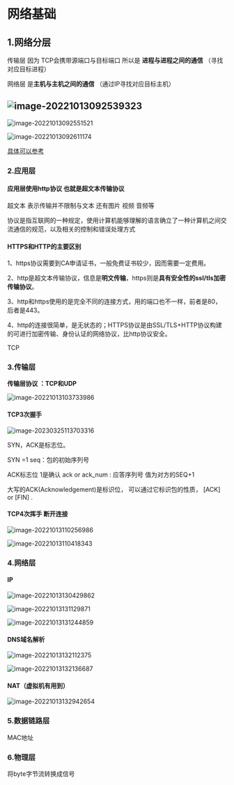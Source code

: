 # 网络基础

## 1.网络分层

传输层 因为 TCP会携带源端口与目标端口 所以是 **进程与进程之间的通信** （寻找对应目标进程）

网络层 是**主机与主机之间的通信** （通过IP寻找对应目标主机）

## ![image-20221013092539323](网络.assets/image-20221013092539323.png)

![image-20221013092551521](网络.assets/image-20221013092551521.png)

![image-20221013092611174](网络.assets/image-20221013092611174.png)

[具体可以参考](https://blog.csdn.net/weixin_46591962/article/details/109636249)

### 2.应用层

#### **应用层使用http协议 也就是超文本传输协议**

超文本 表示传输并不限制与文本 还有图片 视频 音频等

协议是指互联网的一种规定，使用计算机能够理解的语言确立了一种计算机之间交流通信的规范，以及相关的控制和错误处理方式

#### **HTTPS和HTTP的主要区别**        

1、https协议需要到CA申请证书，一般免费证书较少，因而需要一定费用。

2、http是超文本传输协议，信息是**明文传输**，https则是**具有安全性的ssl/tls加密传输协议**。

3、http和https使用的是完全不同的连接方式，用的端口也不一样，前者是80，后者是443。

4、http的连接很简单，是无状态的；HTTPS协议是由SSL/TLS+HTTP协议构建的可进行加密传输、身份认证的网络协议，比http协议安全。

TCP

### 3.传输层

**传输层协议 ：TCP和UDP**

![image-20221013103733986](网络.assets/image-20221013103733986.png)

#### TCP3次握手 

![image-20230325113703316](网络.assets/image-20230325113703316.png)

SYN，ACK是标志位。

SYN =1  seq：包的初始序列号

ACK标志位 1是确认  ack or ack_num : 应答序列号 值为对方的SEQ+1

大写的ACK(Acknowledgement)是标识位， 可以通过它标识包的性质， [ACK]  or [FIN] .

#### TCP4次挥手 断开连接

![image-20221013110256986](网络.assets/image-20221013110256986.png)

![image-20221013110418343](网络.assets/image-20221013110418343.png)

### 4.网络层

#### **IP**

![image-20221013130429862](网络.assets/image-20221013130429862.png)

![image-20221013131129871](网络.assets/image-20221013131129871.png)

![image-20221013131244859](网络.assets/image-20221013131244859.png)

#### **DNS域名解析**

![image-20221013132112375](网络.assets/image-20221013132112375.png)

![image-20221013132136687](网络.assets/image-20221013132136687.png)

#### **NAT**（虚拟机有用到）

![image-20221013132942654](网络.assets/image-20221013132942654.png)

### 5.数据链路层

MAC地址

### 6.物理层

将byte字节流转换成信号